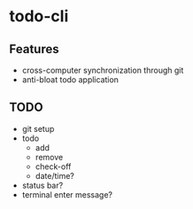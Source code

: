 # todo-cli

## Features

* cross-computer synchronization through git
* anti-bloat todo application

## TODO

* git setup
* todo
    * add
    * remove
    * check-off
    * date/time?
* status bar?
* terminal enter message?
